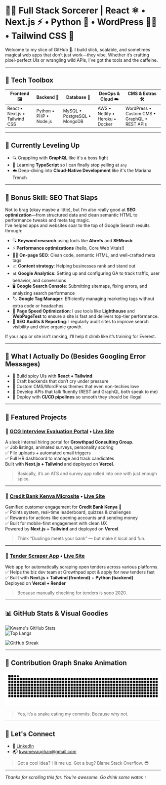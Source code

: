 # 👨‍💻 Full Stack Sorcerer | React ⚛️ • Next.js ⚡ • Python 🐍 • WordPress 🧙‍♂️ • Tailwind CSS 💨

Welcome to my slice of GitHub 🍕. I build slick, scalable, and sometimes magical web apps that don’t just work—they vibe. Whether it’s crafting pixel-perfect UIs or wrangling wild APIs, I’ve got the tools and the caffeine.

---

## 🧰 Tech Toolbox

| Frontend 🖼️ | Backend 🔧 | Database 💾 | DevOps & Cloud ☁️ | CMS & Extras 🛠️ |
|-------------|------------|-------------|-------------------|-----------------|
| React • Next.js • Tailwind CSS | Python • PHP • Node.js | MySQL • PostgreSQL • MongoDB | AWS • Netlify • Heroku • Docker | WordPress • Custom CMS • GraphQL • REST APIs |

---

## 🌱 Currently Leveling Up

- 🔍 Grappling with **GraphQL** like it's a boss fight  
- 🧠 Learning **TypeScript** so I can finally stop yelling at `any`  
- ☁️ Deep-diving into **Cloud-Native Development** like it's the Mariana Trench

---

## 🧠 Bonus Skill: SEO That Slaps

Not to brag (okay maybe a little), but I’m also really good at **SEO optimization**—from structured data and clean semantic HTML to performance tweaks and meta tag magic.  
I’ve helped apps and websites soar to the top of Google Search results through:

- 🔍 **Keyword research** using tools like **Ahrefs** and **SEMrush**  
- ⚡ **Performance optimizations** (hello, Core Web Vitals!)  
- 🧑‍💻 **On-page SEO**: Clean code, semantic HTML, and well-crafted meta tags  
- 📈 **Content strategy**: Helping businesses rank and stand out
- 📊 **Google Analytics**: Setting up and configuring GA to track traffic, user behavior, and conversions  
- 🖥️ **Google Search Console**: Submitting sitemaps, fixing errors, and analyzing search performance  
- 🏷️ **Google Tag Manager**: Efficiently managing marketing tags without extra code or headaches
- 💨 **Page Speed Optimization**: I use tools like **Lighthouse** and **WebPageTest** to ensure a site is fast and delivers top-tier performance.  
- 🚀 **SEO Audits & Reporting**: I regularly audit sites to improve search visibility and drive organic growth. 

If your app or site isn’t ranking, I’ll help it climb like it’s training for Everest.

---

## 🔧 What I Actually Do (Besides Googling Error Messages)

- 🎨 Build spicy UIs with **React + Tailwind**  
- 🔗 Craft backends that don’t cry under pressure  
- 🧱 Custom CMS/WordPress themes that even non-techies love  
- 📡 Develop APIs that talk fluently (REST and GraphQL both speak to me)  
- 🚀 Deploy with **CI/CD pipelines** so smooth they should be illegal

---

## 🚀 Featured Projects

### 🔹 [GCG Interview Evaluation Portal](https://github.com/kwamevaughan/gcg-interview-evaluation) • [Live Site](https://career.growthpad.co.ke/)

A sleek internal hiring portal for **Growthpad Consulting Group**.  
✅ Job listings, animated surveys, personality scoring  
✅ File uploads + automated email triggers  
✅ Full HR dashboard to manage and track candidates  
Built with **Next.js + Tailwind** and deployed on **Vercel**.  
> Basically, it’s an ATS and survey app rolled into one with just enough spice.

---

### 🔹 [Credit Bank Kenya Microsite](https://github.com/kwamevaughan/credit-bank-microsite) • [Live Site](https://credit-bank-microsite.vercel.app/)

Gamified customer engagement for **Credit Bank Kenya** 🎯  
✅ Points system, real-time leaderboard, quizzes & challenges  
✅ Rewards for actions like opening accounts and sending money  
✅ Built for mobile-first engagement with clean UX  
Powered by **Next.js + Tailwind** and deployed on **Vercel**.  
> Think “Duolingo meets your bank” — but make it local and fun.

---

### 🔹 [Tender Scraper App](https://github.com/kwamevaughan/tender-scraper-frontend) • [Live Site](https://tender.growthpad.co.ke/)

Web app for automatically scraping open tenders across various platforms.  
✅ Helps the biz dev team at Growthpad spot & apply for new tenders fast  
✅ Built with **Next.js + Tailwind (frontend)** + **Python (backend)**  
Deployed on **Vercel + Render**  
> Because manually checking for tenders is sooo 2020.

---

## 📊 GitHub Stats & Visual Goodies

![Kwame's GitHub Stats](https://github-readme-stats.vercel.app/api?username=kwamevaughan&show_icons=true&theme=radical&hide_border=true)  
![Top Langs](https://github-readme-stats.vercel.app/api/top-langs/?username=kwamevaughan&layout=compact&theme=radical&hide_border=true)

![GitHub Streak](https://streak-stats.demolab.com/?user=kwamevaughan&theme=radical&hide_border=true)

---

## 🐍 Contribution Graph Snake Animation

![snake gif](https://github.com/kwamevaughan/kwamevaughan/blob/output/github-contribution-grid-snake.svg)

> Yes, it’s a snake eating my commits. Because why not.

---

## 🤝 Let's Connect

- 🔗 [LinkedIn](https://gh.linkedin.com/in/emmanuel-aboagye-eshun)  
- 📬 kwamevaughan@gmail.com

> Got a cool idea? Hit me up. Got a bug? Blame Stack Overflow. 😎

---

_Thanks for scrolling this far. You’re awesome. Go drink some water._ 💧
